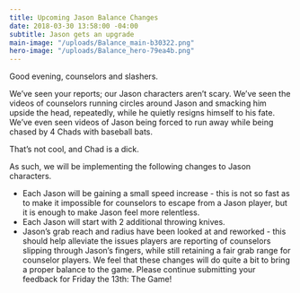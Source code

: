 ```yaml
---
title: Upcoming Jason Balance Changes
date: 2018-03-30 13:58:00 -04:00
subtitle: Jason gets an upgrade
main-image: "/uploads/Balance_main-b30322.png"
hero-image: "/uploads/Balance_hero-79ea4b.png"
---
```


Good evening, counselors and slashers.

We’ve seen your reports; our Jason characters aren’t scary. We’ve seen the videos of counselors running circles around Jason and smacking him upside the head, repeatedly, while he quietly resigns himself to his fate. We’ve even seen videos of Jason being forced to run away while being chased by 4 Chads with baseball bats.

That’s not cool, and Chad is a dick.

As such, we will be implementing the following changes to Jason characters.

* Each Jason will be gaining a small speed increase - this is not so fast as to make it impossible for counselors to escape from a Jason player, but it is enough to make Jason feel more relentless.
* Each Jason will start with 2 additional throwing knives.
* Jason’s grab reach and radius have been looked at and reworked - this should help alleviate the issues players are reporting of counselors slipping through Jason’s fingers, while still retaining a fair grab range for counselor players.
We feel that these changes will do quite a bit to bring a proper balance to the game. Please continue submitting your feedback for Friday the 13th: The Game!